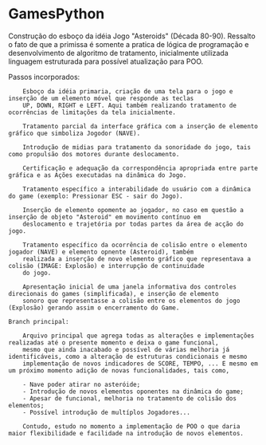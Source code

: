 # GamesPython
 Construção do esboço da idéia Jogo "Asteroids" (Década 80-90). Ressalto o fato de que a primissa é somente a pratica de lógica
 de programação e desenvolvimento de algoritmo de tratamento, inicialmente utilizada linguagem estruturada para possível
 atualização para POO. 
 
 Passos incorporados:
    
        Esboço da idéia primaria, criação de uma tela para o jogo e inserção de um elemento móvel que responde as teclas 
        UP, DOWN, RIGHT e LEFT. Aqui também realizando tratamento de ocorrências de limitações da tela inicialmente.
    
        Tratamento parcial da interface gráfica com a inserção de elemento gráfico que simboliza Jogodor (NAVE).
 
        Introdução de midias para tratamento da sonoridade do jogo, tais como propulsão dos motores durante deslocamento.
        
        Certificação e adequação da correspondência apropriada entre parte gráfica e as Ações executadas na dinâmica do Jogo.
        
        Tratamento específico a interabilidade do usuário com a dinâmica do game (exemplo: Pressionar ESC - sair do Jogo).
        
        Inserção de elemento opomente ao jogador, no caso em questão a inserção de objeto "Asteroid" em movimento contínuo em
        deslocamento e trajetória por todas partes da área de acção do jogo.
        
        Tratamento específico da ocorrência de colisão entre o elemento jogador (NAVE) e elemento opnente (Asteroid), também
        realizada a inserção de novo elemento gráfico que representava a colisão (IMAGE: Explosão) e interrupção de continuidade
        do jogo.
        
        Apresentação inicial de uma janela informativa dos controles direcionais do games (simplificada), e inserção de elemento
        sonoro que representasse a colisão entre os elementos do jogo (Explosão) gerando assim o encerramento do Game.
    
    Branch principal:

        Arquivo principal que agrega todas as alterações e implementações realizadas até o presente momento e deixa o game funcional,
        mesmo que ainda inacabado e possível de várias melhoria já identificáveis, como a alteração de estruturas condicionais e mesmo
        implementação de novos indicadores de SCORE, TEMPO, ... E mesmo em um próximo momento adição de novas funcionalidades, tais como,
        
        - Nave poder atirar no asteróide;
        - Introdução de novos elementos oponentes na dinâmica do game;
        - Apesar de funcional, melhoria no tratamento de colisão dos elementos;
        - Possível introdução de multíplos Jogadores... 
        
        Contudo, estudo no momento a implementação de POO o que daria maior flexibilidade e facilidade na introdução de novos elementos.
